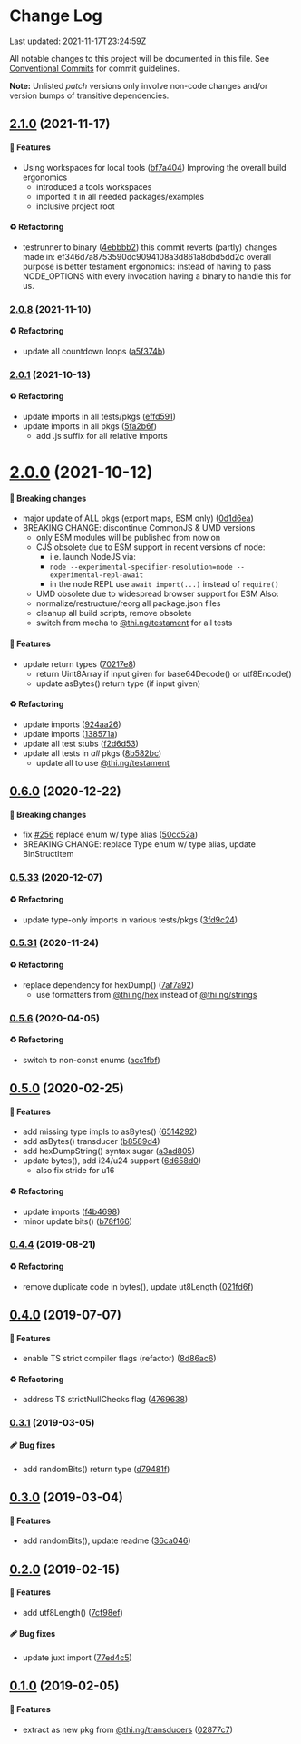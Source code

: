 # Change Log

Last updated: 2021-11-17T23:24:59Z

All notable changes to this project will be documented in this file.
See [Conventional Commits](https://conventionalcommits.org/) for commit guidelines.

**Note:** Unlisted _patch_ versions only involve non-code changes and/or
version bumps of transitive dependencies.

## [2.1.0](https://github.com/thi-ng/umbrella/tree/@thi.ng/transducers-binary@2.1.0) (2021-11-17)

#### 🚀 Features

- Using workspaces for local tools ([bf7a404](https://github.com/thi-ng/umbrella/commit/bf7a404))
  Improving the overall build ergonomics
  - introduced a tools workspaces
  - imported it in all needed packages/examples
  - inclusive project root

#### ♻️ Refactoring

- testrunner to binary ([4ebbbb2](https://github.com/thi-ng/umbrella/commit/4ebbbb2))
  this commit reverts (partly) changes made in:
  ef346d7a8753590dc9094108a3d861a8dbd5dd2c
  overall purpose is better testament ergonomics:
  instead of having to pass NODE_OPTIONS with every invocation
  having a binary to handle this for us.

### [2.0.8](https://github.com/thi-ng/umbrella/tree/@thi.ng/transducers-binary@2.0.8) (2021-11-10)

#### ♻️ Refactoring

- update all countdown loops ([a5f374b](https://github.com/thi-ng/umbrella/commit/a5f374b))

### [2.0.1](https://github.com/thi-ng/umbrella/tree/@thi.ng/transducers-binary@2.0.1) (2021-10-13)

#### ♻️ Refactoring

- update imports in all tests/pkgs ([effd591](https://github.com/thi-ng/umbrella/commit/effd591))
- update imports in all pkgs ([5fa2b6f](https://github.com/thi-ng/umbrella/commit/5fa2b6f))
  - add .js suffix for all relative imports

# [2.0.0](https://github.com/thi-ng/umbrella/tree/@thi.ng/transducers-binary@2.0.0) (2021-10-12)

#### 🛑 Breaking changes

- major update of ALL pkgs (export maps, ESM only) ([0d1d6ea](https://github.com/thi-ng/umbrella/commit/0d1d6ea))
- BREAKING CHANGE: discontinue CommonJS & UMD versions
  - only ESM modules will be published from now on
  - CJS obsolete due to ESM support in recent versions of node:
    - i.e. launch NodeJS via:
    - `node --experimental-specifier-resolution=node --experimental-repl-await`
    - in the node REPL use `await import(...)` instead of `require()`
  - UMD obsolete due to widespread browser support for ESM
  Also:
  - normalize/restructure/reorg all package.json files
  - cleanup all build scripts, remove obsolete
  - switch from mocha to [@thi.ng/testament](https://github.com/thi-ng/umbrella/tree/main/packages/testament) for all tests

#### 🚀 Features

- update return types ([70217e8](https://github.com/thi-ng/umbrella/commit/70217e8))
  - return Uint8Array if input given for base64Decode() or utf8Encode()
  - update asBytes() return type (if input given)

#### ♻️ Refactoring

- update imports ([924aa26](https://github.com/thi-ng/umbrella/commit/924aa26))
- update imports ([138571a](https://github.com/thi-ng/umbrella/commit/138571a))
- update all test stubs ([f2d6d53](https://github.com/thi-ng/umbrella/commit/f2d6d53))
- update all tests in _all_ pkgs ([8b582bc](https://github.com/thi-ng/umbrella/commit/8b582bc))
  - update all to use [@thi.ng/testament](https://github.com/thi-ng/umbrella/tree/main/packages/testament)

## [0.6.0](https://github.com/thi-ng/umbrella/tree/@thi.ng/transducers-binary@0.6.0) (2020-12-22)

#### 🛑 Breaking changes

- fix [#256](https://github.com/thi-ng/umbrella/issues/256) replace enum w/ type alias ([50cc52a](https://github.com/thi-ng/umbrella/commit/50cc52a))
- BREAKING CHANGE: replace Type enum w/ type alias, update BinStructItem

### [0.5.33](https://github.com/thi-ng/umbrella/tree/@thi.ng/transducers-binary@0.5.33) (2020-12-07)

#### ♻️ Refactoring

- update type-only imports in various tests/pkgs ([3fd9c24](https://github.com/thi-ng/umbrella/commit/3fd9c24))

### [0.5.31](https://github.com/thi-ng/umbrella/tree/@thi.ng/transducers-binary@0.5.31) (2020-11-24)

#### ♻️ Refactoring

- replace dependency for hexDump() ([7af7a92](https://github.com/thi-ng/umbrella/commit/7af7a92))
  - use formatters from [@thi.ng/hex](https://github.com/thi-ng/umbrella/tree/main/packages/hex) instead of [@thi.ng/strings](https://github.com/thi-ng/umbrella/tree/main/packages/strings)

### [0.5.6](https://github.com/thi-ng/umbrella/tree/@thi.ng/transducers-binary@0.5.6) (2020-04-05)

#### ♻️ Refactoring

- switch to non-const enums ([acc1fbf](https://github.com/thi-ng/umbrella/commit/acc1fbf))

## [0.5.0](https://github.com/thi-ng/umbrella/tree/@thi.ng/transducers-binary@0.5.0) (2020-02-25)

#### 🚀 Features

- add missing type impls to asBytes() ([6514292](https://github.com/thi-ng/umbrella/commit/6514292))
- add asBytes() transducer ([b8589d4](https://github.com/thi-ng/umbrella/commit/b8589d4))
- add hexDumpString() syntax sugar ([a3ad805](https://github.com/thi-ng/umbrella/commit/a3ad805))
- update bytes(), add i24/u24 support ([6d658d0](https://github.com/thi-ng/umbrella/commit/6d658d0))
  - also fix stride for u16

#### ♻️ Refactoring

- update imports ([f4b4698](https://github.com/thi-ng/umbrella/commit/f4b4698))
- minor update bits() ([b78f166](https://github.com/thi-ng/umbrella/commit/b78f166))

### [0.4.4](https://github.com/thi-ng/umbrella/tree/@thi.ng/transducers-binary@0.4.4) (2019-08-21)

#### ♻️ Refactoring

- remove duplicate code in bytes(), update ut8Length ([021fd6f](https://github.com/thi-ng/umbrella/commit/021fd6f))

## [0.4.0](https://github.com/thi-ng/umbrella/tree/@thi.ng/transducers-binary@0.4.0) (2019-07-07)

#### 🚀 Features

- enable TS strict compiler flags (refactor) ([8d86ac6](https://github.com/thi-ng/umbrella/commit/8d86ac6))

#### ♻️ Refactoring

- address TS strictNullChecks flag ([4769638](https://github.com/thi-ng/umbrella/commit/4769638))

### [0.3.1](https://github.com/thi-ng/umbrella/tree/@thi.ng/transducers-binary@0.3.1) (2019-03-05)

#### 🩹 Bug fixes

- add randomBits() return type ([d79481f](https://github.com/thi-ng/umbrella/commit/d79481f))

## [0.3.0](https://github.com/thi-ng/umbrella/tree/@thi.ng/transducers-binary@0.3.0) (2019-03-04)

#### 🚀 Features

- add randomBits(), update readme ([36ca046](https://github.com/thi-ng/umbrella/commit/36ca046))

## [0.2.0](https://github.com/thi-ng/umbrella/tree/@thi.ng/transducers-binary@0.2.0) (2019-02-15)

#### 🚀 Features

- add utf8Length() ([7cf98ef](https://github.com/thi-ng/umbrella/commit/7cf98ef))

#### 🩹 Bug fixes

- update juxt import ([77ed4c5](https://github.com/thi-ng/umbrella/commit/77ed4c5))

## [0.1.0](https://github.com/thi-ng/umbrella/tree/@thi.ng/transducers-binary@0.1.0) (2019-02-05)

#### 🚀 Features

- extract as new pkg from [@thi.ng/transducers](https://github.com/thi-ng/umbrella/tree/main/packages/transducers) ([02877c7](https://github.com/thi-ng/umbrella/commit/02877c7))
